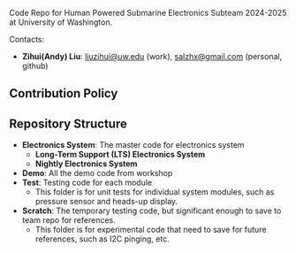 Code Repo for Human Powered Submarine Electronics Subteam 2024-2025 at University of Washington. 

Contacts:
- **Zihui(Andy) Liu**: <liuzihui@uw.edu> (work), <salzhx@gmail.com> (personal, github)

## Contribution Policy

## Repository Structure

- **Electronics System**: The master code for electronics system
  - **Long-Term Support (LTS) Electronics System**
  - **Nightly Electronics System**
- **Demo**: All the demo code from workshop
- **Test**: Testing code for each module
  - This folder is for unit tests for individual system modules, such as pressure sensor and heads-up display. 
- **Scratch**: The temporary testing code, but significant enough to save to team repo for references.
  - This folder is for experimental code that need to save for future references, such as I2C pinging, etc.
